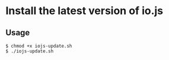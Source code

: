 # Install the latest version of io.js


## Usage


```
$ chmod +x iojs-update.sh
$ ./iojs-update.sh
```

